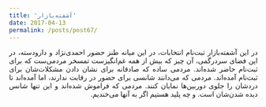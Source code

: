 ```yaml
---
title: 'آشفته‌بازار'
date: 2017-04-13
permalink: /posts/post67/
---
```

<div align="justify" dir="rtl">

در این آشفته‌بازار ثبت‌نام انتخابات، در این میانه طنز حضور احمدی‌نژاد و دارودسته، در این فضای سردرگمی، آن چیز که بیش از همه غم‌انگیزست تمسخر مردمی‌ست که برای ثبت‌نام حاضر شده‌اند. مردمی ساده که صادقانه برای نشان دادن مشکلات‌شان برای ثبت‌نام آمده‌اند. مردمی که می‌دانند شانسی برای حضور در رقابت ندارند، اما  آمده‌اند تا دردشان‌ را جلوی دوربین‌ها نمایان کنند. مردمی که فراموش شده‌اند و این تنها شانس دیده شدن‌شان است. و چه پلید هستیم اگر به آنها می‌خندیم‌.

</div>
